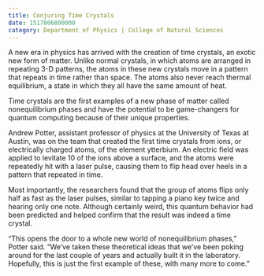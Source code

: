 ```yaml
--- 
title: Conjuring Time Crystals
date: 1517806800000
category: Department of Physics | College of Natural Sciences
---
```


A new era in physics has arrived with the creation of time crystals, an exotic new form of matter. Unlike normal crystals, in which atoms are arranged in repeating 3-D patterns, the atoms in these new crystals move in a pattern that repeats in time rather than space. The atoms also never reach thermal equilibrium, a state in which they all have the same amount of heat. 

Time crystals are the first examples of a new phase of matter called nonequilibrium phases and have the potential to be game-changers for quantum computing because of their unique properties. 

Andrew Potter, assistant professor of physics at the University of Texas at Austin, was on the team that created the first time crystals from ions, or electrically charged atoms, of the element ytterbium. An electric field was applied to levitate 10 of the ions above a surface, and the atoms were repeatedly hit with a laser pulse, causing them to flip head over heels in a pattern that repeated in time. 

Most importantly, the researchers found that the group of atoms flips only half as fast as the laser pulses, similar to tapping a piano key twice and hearing only one note. Although certainly weird, this quantum behavior had been predicted and helped confirm that the result was indeed a time crystal.

“This opens the door to a whole new world of nonequilibrium phases,” Potter said. “We’ve taken these theoretical ideas that we’ve been poking around for the last couple of years and actually built it in the laboratory. Hopefully, this is just the first example of these, with many more to come.”